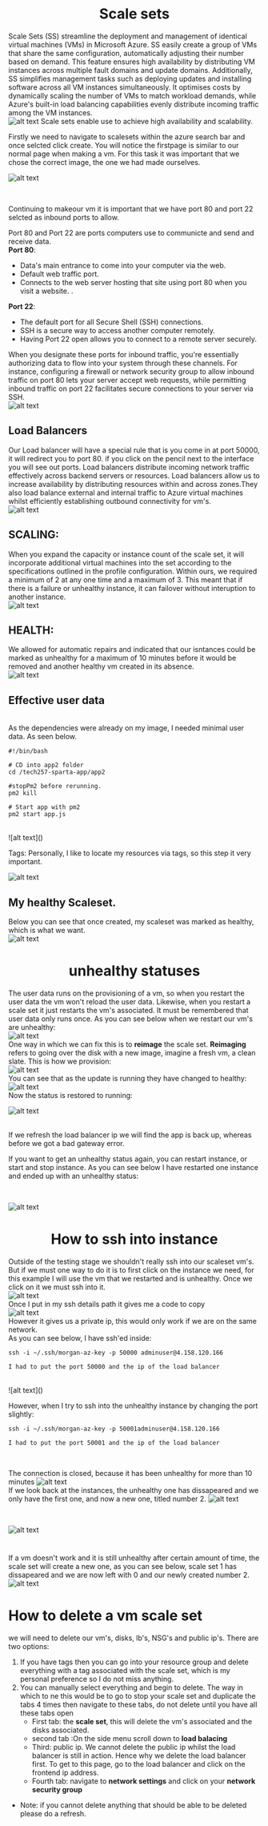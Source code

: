 # <center> Scale sets <center/>



Scale Sets (SS) streamline the deployment and management of identical virtual machines (VMs) in Microsoft Azure. SS easily create a group of VMs that share the same configuration, automatically adjusting their number based on demand. This feature ensures high availability by distributing VM instances across multiple fault domains and update domains. Additionally, SS simplifies management tasks such as deploying updates and installing software across all VM instances simultaneously. It optimises costs by dynamically scaling the number of VMs to match workload demands, while Azure's built-in load balancing capabilities evenly distribute incoming traffic among the VM instances.
<br>
![alt text](<scaleset (2).png>)
Scale sets enable use to achieve high availability and scalability.

Firstly we need to navigate to scalesets within the azure search bar and once selcted click create. You will notice the firstpage is similar to our normal page when making a vm. For this task it was important that we chose the correct image, the one we had made ourselves.
<br>

![alt text](<Screenshot 2024-03-15 at 12.24.40.png>)

<br>

Continuing to makeour vm it is important that we have port 80 and port 22 selcted as inbound ports to allow.
<br>

Port 80 and Port 22 are ports computers use to communicte and send and receive data. 
<br>
**Port 80**: <br>
* Data's  main entrance to come into your computer via the web.
*  Default web traffic port.<br> 
*  Connects to the web server hosting that site using port 80 when you visit a website. .

**Port 22**: <br>
*  The default port for all Secure Shell (SSH) connections. <br>
*  SSH is a secure way to access another computer remotely. <br>
*  Having Port 22 open allows you to connect to a remote server securely.


When you designate these ports for inbound traffic, you're essentially authorizing data to flow into your system through these channels. For instance, configuring a firewall or network security group to allow inbound traffic on port 80 lets your server accept web requests, while permitting inbound traffic on port 22 facilitates secure connections to your server via SSH.
<br>
![alt text](<Screenshot 2024-03-15 at 12.30.17.png>)

## Load Balancers
Our Load balancer will have a special rule  that is you come in at port 50000, it will redirect you to port 80. if you click on the pencil next to the interface you will see out ports. Load balancers distribute incoming network traffic effectively across  backend servers or resources. Load balancers allow us to increase availability by distributing resources within and across zones.They also load balance external and internal traffic to Azure virtual machines whilst efficiently establishing outbound connectivity for vm's.
<br>
![alt text](<Screenshot 2024-03-15 at 12.36.03.png>)

## SCALING:

When you expand the capacity or instance count of the scale set, it will incorporate additional virtual machines into the set according to the specifications outlined in the profile configuration. Within ours, we required a minimum of 2 at any one time and a maximum of 3. This meant that if there is a failure or unhealthy instance, it can failover without interuption to another instance.
<br>
![alt text](<Screenshot 2024-03-15 at 12.42.27.png>)

## HEALTH:

We allowed for automatic repairs and indicated that our isntances could be marked as unhealthy for a maximum of 10 minutes  before it would be removed and another healthy vm created in its absence.
<br>
![alt text](<Screenshot 2024-03-15 at 12.43.35.png>)



## Effective user data
<br>
As the dependencies were already on my image, I needed minimal user data. As seen below.
<br>

```
#!/bin/bash

# CD into app2 folder
cd /tech257-sparta-app/app2

#stopPm2 before rerunning.
pm2 kill 

# Start app with pm2
pm2 start app.js
 ```
<br>
![alt text](<Screenshot 2024-03-15 at 12.45.56.png>)

Tags:
Personally, I like to locate my resources via tags, so this step it very important.
<br>

![alt text](<Screenshot 2024-03-15 at 12.46.32.png>)

## My healthy Scaleset.
Below you can see that once created, my scaleset was marked as healthy, which is what we want.
<br>
![alt text](<Screenshot 2024-03-15 at 15.04.47.png>)


# <center> unhealthy statuses<center/>
The user data runs on the provisioning of a vm, so when you restart the user data the vm won't reload the user data. Likewise, when you restart a scale set it just restarts the vm's associated. It must be remembered that user data only runs once. As you can see below when we restart our vm's are unhealthy: 
<br>
![alt text](<Screenshot 2024-03-15 at 15.22.56.png>)
<br>
One way in which we can fix this is to **reimage** the scale set. **Reimaging** refers to going over the disk with a new image, imagine a fresh vm, a clean slate.
This is how we provision:<br>
![alt text](<Screenshot 2024-03-15 at 15.29.12.png>)
<br>
You can see that as the update is running they have changed to healthy:
<br>
![alt text](<Screenshot 2024-03-15 at 15.31.03.png>)
<br>
Now the status is restored to running:
<br>

![alt text](<Screenshot 2024-03-15 at 15.31.50.png>)

<br>
If we refresh the load balancer ip we will find the app is back up, whereas before we got a bad gateway error.
<br>

If you want to get an unhealthy status again, you can restart instance, or start and stop instance. As you can see below I have restarted one instance and ended up with an unhealthy status:

<br>

![alt text](<Screenshot 2024-03-15 at 15.44.08.png>)

# <center>  How to ssh into instance <center/>
Outside of the testing stage we shouldn't really ssh into our scaleset vm's.
But if we must one way to do it is to first click on the instance we need, for this example I will use the vm that we restarted and is unhealthy. Once we click on it we must ssh into it.
<br>
![alt text](<Screenshot 2024-03-15 at 15.48.37.png>)
<br>
Once I put in my ssh details path it gives me a code to copy
<br>
![alt text](<Screenshot 2024-03-15 at 15.52.46.png>) <br>
However it gives us a private ip, this would only work if we are on the same network.
<br>
As you can see below, I have ssh'ed inside:
<br>

```
ssh -i ~/.ssh/morgan-az-key -p 50000 adminuser@4.158.120.166

I had to put the port 50000 and the ip of the load balancer
```
<br>
![alt text](<Screenshot 2024-03-15 at 16.04.23.png>)

However, when I try to ssh into the unhealthy instance by changing the port slightly:

```
ssh -i ~/.ssh/morgan-az-key -p 50001adminuser@4.158.120.166

I had to put the port 50001 and the ip of the load balancer
```
<br>

The connection is closed, because it has been unhealthy for more than 10 minutes
![alt text](<Screenshot 2024-03-15 at 16.10.34.png>)
<br>
If we look back at the instances, the unhealthy one has dissapeared and we only have the first one, and now a new one, titled number 2.
![alt text](<Screenshot 2024-03-15 at 16.11.33.png>)


<br>

![alt text](<Screenshot 2024-03-15 at 15.04.47.png>)


#
If a vm doesn't work and it is still unhealthy after certain amount of time, the scale set will create a new one, as you can see below, scale set 1 has dissapeared and we are now left with 0 and our newly created number 2.
<br>
![alt text](<Screenshot 2024-03-15 at 16.11.33.png>)


# How to delete a vm scale set
we will need to delete our vm's, disks, lb's, NSG's and public ip's.
There are two options:
1. If you have tags then you can go into your resource group and delete everything with a tag associated with the scale set, which is my personal preference so I do not miss anything.
2. You can manually select everything and begin to delete. The way in which to ne this would be to go to stop your scale set and duplicate the tabs 4 times then navigate to these tabs, do not delete until you have all these tabs open
   * First tab: the **scale set**, this will delete the vm's associated and the disks associated.
   * second tab :On the side menu scroll down to **load balacing**
   * Third: public ip. We cannot delete the public ip whilst the load balancer is still in action. Hence why we delete the load balancer first. To get to this page, go to the load balancer and click on the frontend ip address.
   * Fourth tab: navigate to **network settings** and click on your **network security group**
 * Note: if you cannot delete anything that should be able to be deleted please do a refresh.



